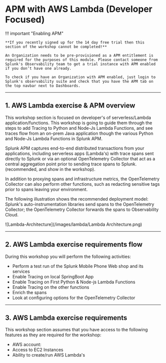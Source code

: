 # APM with AWS Lambda (Developer Focused)

!!! important "Enabling APM"

    **If you recently signed up for the 14 day free trial then this section of the workshop cannot be completed!**
    
    An Organization needs to be pre-provisioned as a APM entitlement is required for the purposes of this module. Please contact someone from Splunk's Observability team to get a trial instance with APM enabled if you don’t have one already.

    To check if you have an Organization with APM enabled, just login to Splunk's observability suite and check that you have the APM tab on the top navbar next to Dashboards.

---

## 1. AWS Lambda exercise & APM overview

This workshop section is focused on developer's of serverless/Lambda application/functions. This workshop is going to guide them through the steps to add Tracing to Python and Node-Js Lambda Functions, and see traces flow from an on-prem Java application though the various Python and Node-Js Lambda Functions in Splunk APM.

Splunk APM captures end-to-end distributed transactions from your applications, including serverless apps (Lambda's) with trace spans sent directly to Splunk or via an optional OpenTelemetry Collector that  act as a central aggregation point prior to sending trace spans to Splunk. (recommended, and show in the workshop).

In addition to proxying spans and infrastructure metrics, the OpenTelemetry Collector can also perform other functions, such as redacting sensitive tags prior to spans leaving your environment.

The following illustration shows the recommended deployment model: Splunk's auto-instrumentation libraries send spans to the OpenTelemetry Collector; the OpenTelemetry Collector forwards the spans to Observability Cloud.

![Lambda-Architecture](/images/lambda/Lambda Architecture.png)

---

## 2. AWS Lambda exercise requirements flow

During this workshop you will perform the following activities:

* Perform a test run of the Splunk Mobile Phone Web shop and its services
* Enable Tracing on local SpringBoot App
* Enable Tracing on First Python & Node-js Lambda Functions
* Enable Tracing on the other functions
* Enrich the spans
* Look at configuring options for the OpenTelemetry Collector

---

## 3. AWS Lambda exercise requirements

This workshop section assumes that you have access to the following features as they are required for the workshop:

* AWS account:
* Access to EC2 Instances
* Ability to create/run AWS Lambda's
